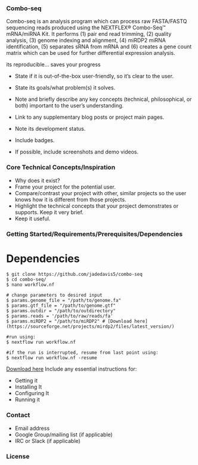
### Combo-seq

Combo-seq is an analysis program which can process raw FASTA/FASTQ sequencing reads produced using the NEXTFLEX® Combo-Seq™ mRNA/miRNA Kit. It performs (1) pair end read trimming, (2) quality analysis, (3) genome indexing and alignment, (4) miRDP2 miRNA identification, (5) separates sRNA from mRNA 
and (6) creates a gene count matrix which can be used for further differential expression analysis.  

its reproducible... saves your progress 
- State if it is out-of-the-box user-friendly, so it’s clear to the user.

- State its goals/what problem(s) it solves.
- Note and briefly describe any key concepts (technical, philosophical, or both) important to the user’s understanding.
- Link to any supplementary blog posts or project main pages.
- Note its development status.
- Include badges.
- If possible, include screenshots and demo videos.

### Core Technical Concepts/Inspiration

- Why does it exist?
- Frame your project for the potential user. 
- Compare/contrast your project with other, similar projects so the user knows how it is different from those projects.
- Highlight the technical concepts that your project demonstrates or supports. Keep it very brief.
- Keep it useful.

### Getting Started/Requirements/Prerequisites/Dependencies
# Dependencies 


``` 
$ git clone https://github.com/jadedavis5/combo-seq
$ cd combo-seq/
$ nano workflow.nf

# change parameters to desired input 
$ params.genome_file = "/path/to/genome.fa"
$ params.gtf_file = "/path/to/genome.gtf"
$ params.outdir = "/path/to/outdirectory"
$ params.reads = '/path/to/raw/reads/fa'
$ params.miRDP2 = "/path/to/miRDP2" # [Download here](https://sourceforge.net/projects/mirdp2/files/latest_version/)

#run using:
$ nextflow run workflow.nf

#if the run is interrupted, resume from last point using:
$ nextflow run workflow.nf -resume
```
[Download here](https://sourceforge.net/projects/mirdp2/files/latest_version/)
Include any essential instructions for:
- Getting it
- Installing It
- Configuring It
- Running it


### Contact
- Email address
- Google Group/mailing list (if applicable)
- IRC or Slack (if applicable)

### License

